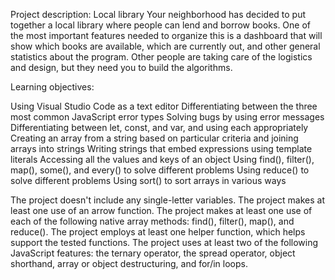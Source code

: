 Project description: Local library
Your neighborhood has decided to put together a local library where people can lend and borrow books. One of the most important features needed to organize this is a dashboard that will show which books are available, which are currently out, and other general statistics about the program.
Other people are taking care of the logistics and design, but they need you to build the algorithms.

Learning objectives:

Using Visual Studio Code as a text editor
Differentiating between the three most common JavaScript error types
Solving bugs by using error messages
Differentiating between let, const, and var, and using each appropriately
Creating an array from a string based on particular criteria and joining arrays into strings
Writing strings that embed expressions using template literals
Accessing all the values and keys of an object
Using find(), filter(), map(), some(), and every() to solve different problems
Using reduce() to solve different problems
Using sort() to sort arrays in various ways

The project doesn't include any single-letter variables.
The project makes at least one use of an arrow function.
The project makes at least one use of each of the following native array methods: find(), filter(), map(), and reduce().
The project employs at least one helper function, which helps support the tested functions.
The project uses at least two of the following JavaScript features: the ternary operator, the spread operator, object shorthand, array or object destructuring, and for/in loops.
